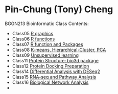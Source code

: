 # Pin-Chung (Tony) Cheng

BGGN213 Bioinformatic Class
Contents:
- Class05 [R graphics](https://github.com/tonycheng521/Bggn213/blob/master/Class05/class05.md)
- Class06 [R functions](https://github.com/tonycheng521/Bggn213/blob/master/Class06/class06.md)
- Class07 [R function and Packages](https://github.com/tonycheng521/Bggn213/blob/master/Class07/Class07.md)
- Class08 [K-means, Hierarchical-Cluster, PCA](https://github.com/tonycheng521/Bggn213/blob/master/class08/class08.md)
- Class09 [Unsupervised learning](https://github.com/tonycheng521/Bggn213/blob/master/Class09/Class09.md)
- Class11 [Protein Structure: bio3d package](https://github.com/tonycheng521/Bggn213/blob/master/Class11/Class11.md)
- Class12 [Protein Docking Preparation](https://github.com/tonycheng521/Bggn213/blob/master/Class12/Class12.md)
- Class14 [Differential Analysis with DESeq2](https://github.com/tonycheng521/Bggn213/blob/master/Class14/Class14.md)
- Class15 [RNA-seq and Pathway Analysis](https://github.com/tonycheng521/Bggn213/blob/master/Class15/Class15.md)
- Class16 [Biological Network Analysis](https://github.com/tonycheng521/Bggn213/blob/master/Class16/Class16.Rmd)
- 
